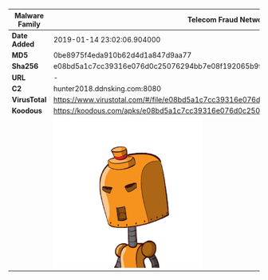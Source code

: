 | Malware Family | Telecom Fraud Network for South Koreans                      |
| -------------- | ------------------------------------------------------------ |
| **Date Added** | 2019-01-14 23:02:06.904000                                                   |
| **MD5**        | 0be8975f4eda910b62d4d1a847d9aa77                             |
| **Sha256**     | e08bd5a1c7cc39316e076d0c25076294bb7e08f192065b9ffba11e67effbc8fd |
| **URL**        | -                                                            |
| **C2**         | hunter2018.ddnsking.com:8080 |
| **VirusTotal** | https://www.virustotal.com/#/file/e08bd5a1c7cc39316e076d0c25076294bb7e08f192065b9ffba11e67effbc8fd/detection |
| **Koodous**    | https://koodous.com/apks/e08bd5a1c7cc39316e076d0c25076294bb7e08f192065b9ffba11e67effbc8fd |
|                | ![](../assets/e08bd5a1c7cc39316e076d0c25076294bb7e08f192065b9ffba11e67effbc8fd.png) |